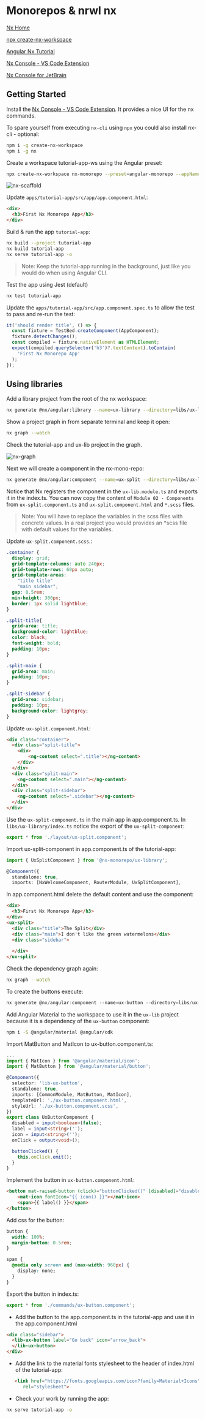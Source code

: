 # Monorepos & nrwl nx

[Nx Home](https://nx.dev/angular)

[npx create-nx-workspace](https://nx.dev/nx/create-nx-workspace)

[Angular Nx Tutorial ](https://nx.dev/getting-started/angular-tutorial)

[Nx Console - VS Code Extension](https://marketplace.visualstudio.com/items?itemName=nrwl.angular-console)

[Nx Console for JetBrain](https://plugins.jetbrains.com/plugin/21060-nx-console)

## Getting Started

Install the [Nx Console - VS Code Extension](https://marketplace.visualstudio.com/items?itemName=nrwl.angular-console). It provides a nice UI for the nx commands.

To spare yourself from executing `nx-cli` using `npx` you could also install nx-cli - optional:

```bash
npm i -g create-nx-workspace
npm i -g nx
```

Create a workspace tutorial-app-ws using the Angular preset:

```bash
npx create-nx-workspace nx-monorepo --preset=angular-monorepo --appName tutorial-app --routing true --style scss --ssr false --bundler esbuild --e2eTestRunner cypress --nxCloud skip
```

![nx-scaffold](_images/nx-scaffold.jpg)

Update `apps/tutorial-app/src/app/app.component.html`:

```html
<div>
  <h3>First Nx Monorepo App</h3>
</div>
```

Build & run the app `tutorial-app`:

```bash
nx build --project tutorial-app
nx build tutorial-app
nx serve tutorial-app -o
```

> Note: Keep the tutorial-app running in the background, just like you would do when using Angular CLI.

Test the app using Jest (default)

```bash
nx test tutorial-app
```

Update the `apps/tutorial-app/src/app.component.spec.ts` to allow the test to pass and re-run the test:

```typescript
it('should render title', () => {
  const fixture = TestBed.createComponent(AppComponent);
  fixture.detectChanges();
  const compiled = fixture.nativeElement as HTMLElement;
  expect(compiled.querySelector('h3')?.textContent).toContain(
    'First Nx Monorepo App'
  );
});
```

## Using libraries

Add a library project from the root of the nx workspace:

```bash
nx generate @nx/angular:library --name=ux-library --directory=libs/ux-library --projectNameAndRootFormat=as-provided --style=scss
```

Show a project graph in from separate terminal and keep it open:

```bash
nx graph --watch
```

Check the tutorial-app and ux-lib project in the graph.

![nx-graph](_images/nx-graph.jpg)

Next we will create a component in the nx-mono-repo:

```bash
nx generate @nx/angular:component --name=ux-split --directory=libs/ux-library/src/layout --nameAndDirectoryFormat=as-provided
```

Notice that Nx registers the component in the `ux-lib.module.ts` and exports it in the index.ts. You can now copy the content of `Module 02 - Components` from `ux-split.component.ts` and `ux-split.component.html` and `*.scss` files. 

>Note: You will have to replace the variables in the scss files with concrete values. In a real project you would provides an *scss file with default values for the variables.

Update `ux-split.component.scss`.:

```css
.container {
  display: grid;
  grid-template-columns: auto 240px;
  grid-template-rows: 60px auto;
  grid-template-areas:
    "title title"
    "main sidebar";
  gap: 0.5rem;
  min-height: 300px;
  border: 1px solid lightblue;
}

.split-title{
  grid-area: title;
  background-color: lightblue;
  color: black;
  font-weight: bold;
  padding: 10px;
}

.split-main {
  grid-area: main;
  padding: 10px;
}

.split-sidebar {
  grid-area: sidebar;
  padding: 10px;
  background-color: lightgrey;
}
```

Update `ux-split.component.html`:

```html
<div class="container">
  <div class="split-title">
    <div>
        <ng-content select=".title"></ng-content>
    </div>
  </div>
  <div class="split-main">
    <ng-content select=".main"></ng-content>
  </div>
  <div class="split-sidebar">
    <ng-content select=".sidebar"></ng-content>
  </div>
</div>
```

Use the `ux-split-component.ts` in the main app in app.component.ts. In `libs/ux-library/index.ts` notice the export of the `ux-split-component`:

```typescript
export * from './layout/ux-split.component';
```

Import ux-split-component in app.component.ts of the tutorial-app:

```typescript
import { UxSplitComponent } from '@nx-monorepo/ux-library';

@Component({
  standalone: true,
  imports: [NxWelcomeComponent, RouterModule, UxSplitComponent],
```

In app.component.html delete the default content and use the component:

```html
<div>
  <h3>First Nx Monorepo App</h3>
</div>
<ux-split>
  <div class="title">The Split</div>
  <div class="main">I don't like the green watermelons</div>
  <div class="sidebar">
    
  </div>
</ux-split>
```

Check the dependency graph again:

```bash
nx graph --watch
```

To create the buttons execute:

```typescript
nx generate @nx/angular:component --name=ux-button --directory=libs/ux-library/src/commands --nameAndDirectoryFormat=as-provided
```

Add Angular Material to the workspace to use it in the `ux-lib` project because it is a dependency of the `ux-button` component:

```bash
npm i -S @angular/material @angular/cdk
```

Import MatButton and MatIcon to ux-button.component.ts:

```typescript
...
import { MatIcon } from '@angular/material/icon';
import { MatButton } from '@angular/material/button';

@Component({
  selector: 'lib-ux-button',
  standalone: true,
  imports: [CommonModule, MatButton, MatIcon],
  templateUrl: './ux-button.component.html',
  styleUrl: './ux-button.component.scss',
})
export class UxButtonComponent {
  disabled = input<boolean>(false);
  label = input<string>('');
  icon = input<string>('');
  onClick = output<void>();

  buttonClicked() {
    this.onClick.emit();
  }
}
```

Implement the button in `ux-button.component.html`:

```html
<button mat-raised-button (click)="buttonClicked()" [disabled]="disabled()">
    <mat-icon fontIcon="{{ icon() }}"></mat-icon>
    <span>{{ label() }}</span>
</button>
```

Add css for the button:

```css
button {
  width: 100%;
  margin-bottom: 0.5rem;
}

span {
  @media only screen and (max-width: 960px) {
    display: none;
  }
}
```

Export the button in index.ts:

```typescript
export * from './commands/ux-button.component';
```

- Add the button to the app.component.ts in the tutorial-app and use it in the app.component.html

```html
<div class="sidebar">
  <lib-ux-button label="Go back" icon="arrow_back">
  </lib-ux-button>
</div>
```

- Add the link to the material fonts stylesheet to the header of index.html of the tutorial-app:

```html
   <link href="https://fonts.googleapis.com/icon?family=Material+Icons"
      rel="stylesheet">
```

- Check your work by running the app:

```bash
nx serve tutorial-app -o
```